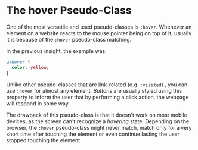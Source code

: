 
# The hover Pseudo-Class



One of the most versatile and used pseudo-classes is `:hover`. Whenever an element on a website reacts to the mouse pointer being on top of it, usually it is because of the `:hover` pseudo-class matching.

In the previous insight, the example was:

```css
a:hover {
  color: yellow;
}
```

Unlike other pseudo-classes that are link-related (e.g. `:visited`) , you can use `:hover` for almost any element. *Buttons* are usually styled using this property to inform the user that by performing a click action, the webpage will respond in some way.

The drawback of this pseudo-class is that it doesn't work on most mobile devices, as the screen can't recognize a *hovering* state. Depending on the browser, the `:hover` pseudo-class might never match, match only for a very short time after touching the element or even continue lasting the user stopped touching the element.
